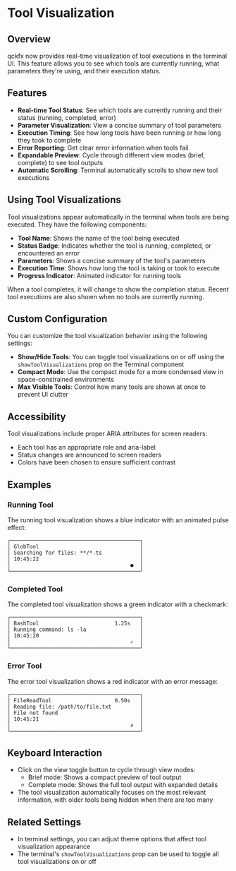 # Tool Visualization

## Overview

qckfx now provides real-time visualization of tool executions in the terminal UI. This feature allows you to see which tools are currently running, what parameters they're using, and their execution status.

## Features

- **Real-time Tool Status**: See which tools are currently running and their status (running, completed, error)
- **Parameter Visualization**: View a concise summary of tool parameters
- **Execution Timing**: See how long tools have been running or how long they took to complete
- **Error Reporting**: Get clear error information when tools fail
- **Expandable Preview**: Cycle through different view modes (brief, complete) to see tool outputs
- **Automatic Scrolling**: Terminal automatically scrolls to show new tool executions

## Using Tool Visualizations

Tool visualizations appear automatically in the terminal when tools are being executed. They have the following components:

- **Tool Name**: Shows the name of the tool being executed
- **Status Badge**: Indicates whether the tool is running, completed, or encountered an error
- **Parameters**: Shows a concise summary of the tool's parameters
- **Execution Time**: Shows how long the tool is taking or took to execute
- **Progress Indicator**: Animated indicator for running tools

When a tool completes, it will change to show the completion status. Recent tool executions are also shown when no tools are currently running.

## Custom Configuration

You can customize the tool visualization behavior using the following settings:

- **Show/Hide Tools**: You can toggle tool visualizations on or off using the `showToolVisualizations` prop on the Terminal component
- **Compact Mode**: Use the compact mode for a more condensed view in space-constrained environments
- **Max Visible Tools**: Control how many tools are shown at once to prevent UI clutter

## Accessibility

Tool visualizations include proper ARIA attributes for screen readers:

- Each tool has an appropriate role and aria-label
- Status changes are announced to screen readers
- Colors have been chosen to ensure sufficient contrast

## Examples

### Running Tool

The running tool visualization shows a blue indicator with an animated pulse effect:

```
┌─────────────────────────────────────────┐
│ GlobTool                                │
│ Searching for files: **/*.ts            │
│ 10:45:22                                │
│                                      ●  │
└─────────────────────────────────────────┘
```

### Completed Tool

The completed tool visualization shows a green indicator with a checkmark:

```
┌─────────────────────────────────────────┐
│ BashTool                        1.25s   │
│ Running command: ls -la                 │
│ 10:45:20                                │
│                                      ✓  │
└─────────────────────────────────────────┘
```

### Error Tool

The error tool visualization shows a red indicator with an error message:

```
┌─────────────────────────────────────────┐
│ FileReadTool                    0.50s   │
│ Reading file: /path/to/file.txt         │
│ File not found                          │
│ 10:45:21                                │
│                                      ✗  │
└─────────────────────────────────────────┘
```

## Keyboard Interaction

- Click on the view toggle button to cycle through view modes:
  - Brief mode: Shows a compact preview of tool output
  - Complete mode: Shows the full tool output with expanded details
- The tool visualization automatically focuses on the most relevant information, with older tools being hidden when there are too many

## Related Settings

- In terminal settings, you can adjust theme options that affect tool visualization appearance
- The terminal's `showToolVisualizations` prop can be used to toggle all tool visualizations on or off